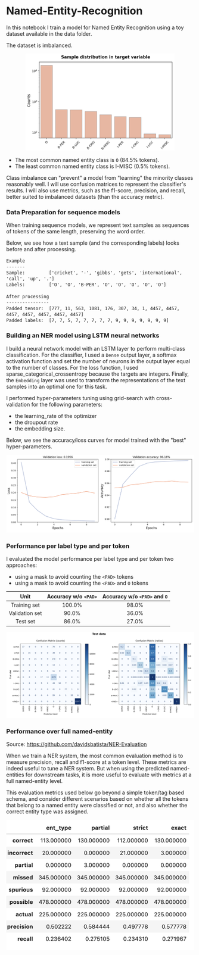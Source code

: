 # Named-Entity-Recognition

In this notebook I train a model for Named Entity Recognition using a toy dataset available in the data folder.

The dataset is imbalanced. 

<p align="center"><img src="src/Class_imbalance.png" style="width:400px; height:260px;"></p>


* The most common named entity class is `O` (84.5% tokens).
* The least common named entity class is I-MISC (0.5% tokens).

Class imbalance can "prevent" a model from "learning" the minority classes reasonably well. I will use confusion matrices to represent the classifier's results. I will also use metrics, such as the f1-score, precision, and recall, better suited to imbalanced datasets (than the accuracy metric).

### Data Preparation for sequence models

When training sequence models, we represent text samples as sequences of tokens of the same length, preserving the word order.

Below, we see how a text sample (and the corresponding labels) looks before and after processing.
```
Example 
-------
Sample:         ['cricket', '-', 'gibbs', 'gets', 'international', 'call', 'up', '.']
Labels:         ['O', 'O', 'B-PER', 'O', 'O', 'O', 'O', 'O']

After processing
----------------
Padded tensor:  [777, 11, 563, 1081, 176, 307, 34, 1, 4457, 4457, 4457, 4457, 4457, 4457, 4457]
Padded labels:  [7, 7, 5, 7, 7, 7, 7, 7, 9, 9, 9, 9, 9, 9, 9] 
```

### Building an NER model using LSTM neural networks

I build a neural network model with an LSTM layer to perform multi-class classification. For the classifier, I used a `Dense` output layer, a softmax activation function and set the number of neurons in the output layer equal to the number of classes. For the loss function, I used sparse_categorical_crossentropy because the targets are integers. Finally, the `Embedding` layer was used to transform the representations of the text samples into an optimal one for this task.

I performed hyper-parameters tuning using grid-search with cross-validation for the following parameters:
* the learning_rate of the optimizer
* the droupout rate
* the embedding size.

Below, we see the accuracy/loss curves for model trained with the "best" hyper-parameters.

![Class imbalance Figure](src/Acc_loss_curves.png)


### Performance per label type and per token 

I evaluated the model performance per label type and per token two approaches:

* using a mask to avoid counting the `<PAD>` tokens
* using a mask to avoid counting the `<PAD>` and `O` tokens


| Unit        | Accuracy w/o `<PAD>`|Accuracy w/o `<PAD>` and `O` |
| :-------------: | :-----:|:-----:|
| Training set      |  100.0% | 98.0% |
| Validation set    |    90.0% | 36.0% |
| Test set |    86.0% | 27.0% |


![Cm test Figure](src/cm_test.png)

### Performance over full named-entity

Source: https://github.com/davidsbatista/NER-Evaluation

When we train a NER system, the most common evaluation method is to measure precision, recall and f1-score at a token level. These metrics are indeed useful to tune a NER system. But when using the predicted named-entities for downstream tasks, it is more useful to evaluate with metrics at a full named-entity level.

This evaluation metrics used below go beyond a simple token/tag based schema, and consider different scenarios based on whether all the tokens that belong to a named entity were classified or not, and also whether the correct entity type was assigned.

![Full performance test Figure](src/full_performance.png)

